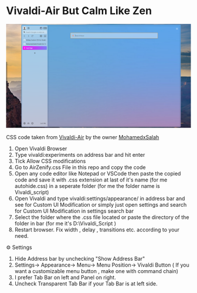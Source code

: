 # Vivaldi-Air But Calm Like Zen

![Zen like Vivaldi-Air](https://github.com/ELGUAPOLIFE/Custom-CSS-for-Vivaldi-Browser-Tab-bar-auto-collapse-or-expand-on-hover/blob/main/Screenshot%202025-09-28%20134117.png)

CSS code taken from [Vivaldi-Air](https://github.com/MohamedxSalah/Vivaldi-Air) by the owner [MohamedxSalah](https://github.com/MohamedxSalah)

1. Open Vivaldi Browser
2. Type vivaldi:experiments on address bar and hit enter
3. Tick Allow CSS modifications
4. Go to AirZenify.css File in this repo and copy the code
5. Open any code editor like Notepad or VSCode then paste the copied code and save it with .css extension at last of it's name (for me autohide.css) in a seperate folder (for me the folder name is Vivaldi_script)
6. Open Vivaldi and type vivaldi:settings/appearance/ in address bar and see for Custom UI Modification or simply just open settings and search for Custom UI Modification in settings search bar
7. Select the folder where the .css file located or paste the directory of the folder in bar (for me it's D:\Vivaldi_Script )
8. Restart browser. Fix width , delay , transitions etc. according to your need.

⚙️ Settings
1. Hide Address bar by unchecking "Show Address Bar"
2. Settings-> Appearance-> Menu-> Menu Position-> Vivaldi Button ( If you want a customizable menu button , make one with command chain)
3. I prefer Tab Bar on left and Panel on right.
4. Uncheck Transparent Tab Bar if your Tab Bar is at left side.
